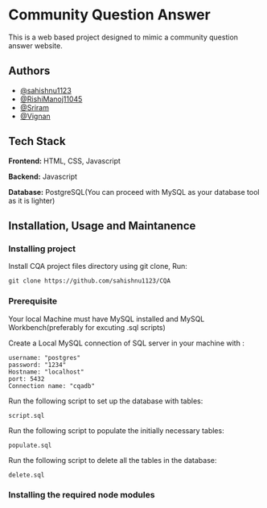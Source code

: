 # Community Question Answer

This is a web based project designed to mimic a community question answer website.

## Authors

- [@sahishnu1123](https://www.github.com/sahishnu1123)
- [@RishiManoj11045](https://www.github.com/RishiManoj11045)
- [@Sriram](https://www.google.com)
- [@Vignan](https://wwww.google.com)

## Tech Stack

**Frontend:** HTML, CSS, Javascript

**Backend:** Javascript

**Database:** PostgreSQL(You can proceed with MySQL as your database tool as it is lighter)


## Installation, Usage and Maintanence

### Installing project

Install CQA project files directory using git clone, Run:

    git clone https://github.com/sahishnu1123/CQA
### Prerequisite

Your local Machine must have MySQL installed and MySQL Workbench(preferably for excuting .sql scripts)

Create a Local MySQL connection of SQL server in your machine with :

    username: "postgres"
    password: "1234"
    Hostname: "localhost"
    port: 5432
    Connection name: "cqadb"

Run the following script to set up the database with tables:

    script.sql

Run the following script to populate the initially necessary tables:

    populate.sql

Run the following script to delete all the tables in the database:

    delete.sql

### Installing the required node modules
